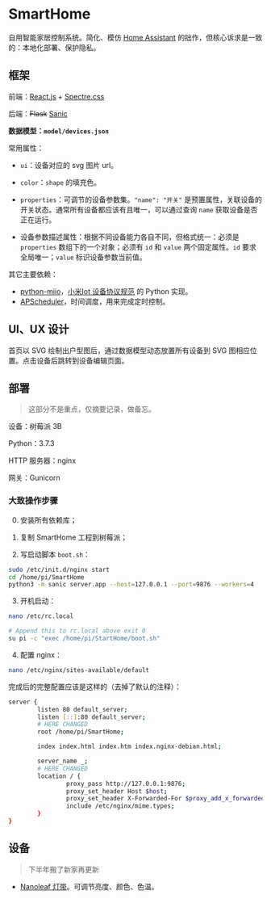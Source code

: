 # SmartHome

自用智能家居控制系统。简化、模仿 [Home Assistant](https://www.home-assistant.io/) 的拙作，但核心诉求是一致的：本地化部署、保护隐私。

## 框架

前端：[React.js](https://reactjs.org/) + [Spectre.css](https://picturepan2.github.io/spectre/)

后端：~~Flask~~ [Sanic](https://sanicframework.org/en/)

**数据模型：`model/devices.json`**

常用属性：

+ `ui`：设备对应的 svg 图片 url。

+ `color`：`shape` 的填充色。

+ `properties`：可调节的设备参数集。`"name": "开关"` 是预置属性，关联设备的开关状态。通常所有设备都应该有且唯一，可以通过查询 `name` 获取设备是否正在运行。

+ 设备参数描述属性：根据不同设备能力各自不同，但格式统一：必须是 `properties` 数组下的一个对象；必须有 `id` 和 `value` 两个固定属性。`id` 要求全局唯一；`value` 标识设备参数当前值。

其它主要依赖：

+ [python-miio](https://pypi.org/project/python-miio/)，[小米Iot 设备协议规范](https://iot.mi.com/new/doc/design/spec/overall) 的 Python 实现。
+ [APScheduler](https://github.com/agronholm/apscheduler)，时间调度，用来完成定时控制。

## UI、UX 设计

首页以 SVG 绘制出户型图后，通过数据模型动态放置所有设备到 SVG 图相应位置。点击设备后跳转到设备编辑页面。

## 部署

> 这部分不是重点，仅摘要记录，做备忘。

设备：树莓派 3B

Python：3.7.3

HTTP 服务器：nginx

网关：Gunicorn

### 大致操作步骤

0. 安装所有依赖库；

1. 复制 SmartHome 工程到树莓派；

2. 写启动脚本 `boot.sh`：

```bash
sudo /etc/init.d/nginx start
cd /home/pi/SmartHome
python3 -m sanic server.app --host=127.0.0.1 --port=9876 --workers=4
```

3. 开机启动：
```bash
nano /etc/rc.local

# Append this to rc.local above exit 0
su pi -c "exec /home/pi/StartHome/boot.sh"
```

4. 配置 nginx：
```bash
nano /etc/nginx/sites-available/default
```

完成后的完整配置应该是这样的（去掉了默认的注释）：

```bash
server {
        listen 80 default_server;
        listen [::]:80 default_server;
        # HERE CHANGED
        root /home/pi/SmartHome;

        index index.html index.htm index.nginx-debian.html;

        server_name _;
        # HERE CHANGED
        location / {
                proxy_pass http://127.0.0.1:9876;
                proxy_set_header Host $host;
                proxy_set_header X-Forwarded-For $proxy_add_x_forwarded_for;
                include /etc/nginx/mime.types;
        }
}
```

## 设备

> 下半年搬了新家再更新

+ [Nanoleaf 灯带](https://detail.tmall.com/item.htm?spm=a1z10.5-b-s.w4011-23338211014.47.443055f28ALXh9&id=633986326481&rn=ad8c40aabbb71b7c7dce05c0a2c54c59&abbucket=12&sku_properties=13381687:10122;122276201:10122)。可调节亮度、颜色、色温。